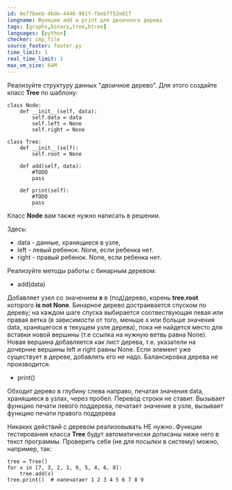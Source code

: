 ```yaml
---
id: 6e77beeb-4bde-4446-981f-fbebff52e617
longname: Функции add и print для двоичного дерева
tags: [graphs,binary,tree,btree]
languages: [python]
checker: cmp_file
source_footer: footer.py
time_limit: 1
real_time_limit: 1
max_vm_size: 64M
---
```


Реализуйте структуру данных "двоичное дерево". Для этого создайте класс __Tree__ по шаблону:

    class Node:
        def __init__(self, data):
            self.data = data
            self.left = None
            self.right = None

    class Tree:
        def __init__(self):
            self.root = None

        def add(self, data):
            #TODO
            pass

        def print(self):
            #TODO
            pass

Класс __Node__ вам также нужно написать в решении.

Здесь:

* data - данные, хранящиеся в узле,
* left - левый ребенок. None, если ребенка нет.
* right - правый ребенок. None, если ребенка нет.

Реализуйте методы работы с бинарным деревом: 

* add(data)

Добавляет узел со значением __х__ в (под)дерево, корень __tree.root__ которого __is not None__.
Бинарное дерево достраивается спуском по дереву; на каждом шаге спуска выбирается соотвествующая левая или правая ветка (в зависимости от того, меньше х или больше значения data, хранящегося в текущем узле дерева), пока не найдется место для вставки новой вершины (т.е ссылка на нужную ветвь равна None). Новая вершина добавляется как лист дерева, т.е. указатели на дочерние вершины left и right равны None. Если элемент уже существует в дереве, добавлять его не надо. Балансировка дерева не производится. 

* print()

Обходит дерево в глубину слева направо, печатая значения data, хранящиеся в узлах, через пробел. Перевод строки не ставит. Вызывает функцию печати левого поддерева, печатает значение в узле, вызывает функцию печати правого поддерева 

Никаких действий с деревом реализовывать НЕ нужно. Функции тестирования класса __Tree__ будут автоматически дописаны ниже него в текст программы.
Проверить себя (не для посылки в систему) можно, например, так:

    tree = Tree()
    for x in [7, 3, 2, 1, 9, 5, 4, 6, 8]:
        tree.add(x)
    tree.print()  # напечатает 1 2 3 4 5 6 7 8 9

